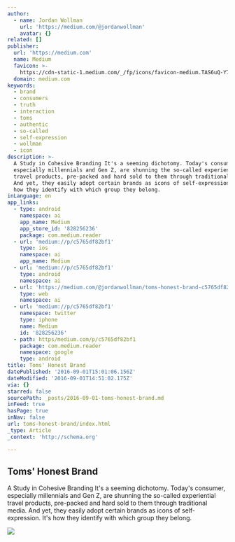 ```yaml
---
author:
  - name: Jordan Wollman
    url: 'https://medium.com/@jordanwollman'
    avatar: {}
related: []
publisher:
  url: 'https://medium.com'
  name: Medium
  favicon: >-
    https://cdn-static-1.medium.com/_/fp/icons/favicon-medium.TAS6uQ-Y7kcKgi0xjcYHXw.ico
  domain: medium.com
keywords:
  - brand
  - consumers
  - truth
  - interaction
  - toms
  - authentic
  - so-called
  - self-expression
  - wollman
  - icon
description: >-
  A Study in Cohesive Branding It's a seeming dichotomy. Today's consumer,
  especially millennials and Gen Z, are shunning the so-called experiential
  travel products, pre-packed and hard sold to them through traditional media.
  And yet, they easily adopt certain brands as icons of self-expression. It's
  how they identify with which group they belong.
inLanguage: en
app_links:
  - type: android
    namespace: ai
    app_name: Medium
    app_store_id: '828256236'
    package: com.medium.reader
  - url: 'medium://p/c5765df82bf1'
    type: ios
    namespace: ai
    app_name: Medium
  - url: 'medium://p/c5765df82bf1'
    type: android
    namespace: ai
  - url: 'https://medium.com/@jordanwollman/toms-honest-brand-c5765df82bf1'
    type: web
    namespace: ai
  - url: 'medium://p/c5765df82bf1'
    namespace: twitter
    type: iphone
    name: Medium
    id: '828256236'
  - path: https/medium.com/p/c5765df82bf1
    package: com.medium.reader
    namespace: google
    type: android
title: Toms' Honest Brand
datePublished: '2016-09-01T15:01:06.156Z'
dateModified: '2016-09-01T14:51:02.175Z'
via: {}
starred: false
sourcePath: _posts/2016-09-01-toms-honest-brand.md
inFeed: true
hasPage: true
inNav: false
url: toms-honest-brand/index.html
_type: Article
_context: 'http://schema.org'

---
```

<article style=""><h1>Toms' Honest Brand</h1><p>A Study in Cohesive Branding It's a seeming dichotomy. Today's consumer, especially millennials and Gen Z, are shunning the so-called experiential travel products, pre-packed and hard sold to them through traditional media. And yet, they easily adopt certain brands as icons of self-expression. It's how they identify with which group they belong.</p><img src="https://cdn-images-1.medium.com/max/2000/1*S8uWKvW4ZGtxqpBwXH_gLg.jpeg" /></article>